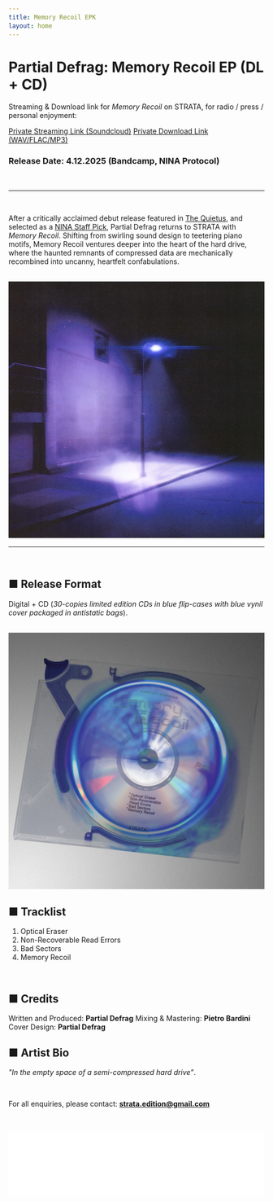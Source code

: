 ```yaml
---
title: Memory Recoil EPK
layout: home
---
```




# Partial Defrag: Memory Recoil EP (DL + CD)

Streaming & Download link for *Memory Recoil* on STRATA, for radio / press / personal enjoyment:

[Private Streaming Link (Soundcloud)](https://on.soundcloud.com/hJo3tjbgKlbsYyC57F)
[Private Download Link (WAV/FLAC/MP3)](https://drive.google.com/drive/folders/16noqMvtTAGF2rTSexMFTnEJdmYyMf9vQ?usp=sharing)
<br>
### Release Date: 4.12.2025 (Bandcamp, NINA Protocol)
<br>

---
<br>
  
After a critically acclaimed debut release featured in [The Quietus](https://thequietus.com/quietus-reviews/partial-defrag-scandisk-review/), and selected as a [NINA Staff Pick](https://www.ninaprotocol.com/articles/partial-defrag-scandisk), Partial Defrag returns to STRATA with *Memory Recoil*. Shifting from swirling sound design to teetering piano motifs, Memory Recoil ventures deeper into the heart of the hard drive, where the haunted remnants of compressed data are mechanically recombined into uncanny, heartfelt confabulations.

<br>
<img src="memoryRecoil_Cover.JPG" alt="Memory Recoil Cover" class="centered-image">
<br>

---
<br> 

## ■ Release Format
Digital + CD (*30-copies limited edition CDs in blue flip-cases with blue vynil cover packaged in antistatic bags*).
<br>

<br>
<img src="Cd_Memory Recoil.jpg" alt="Memory Recoil CD" class="centered-image">
<br>


## ■ Tracklist
1. Optical Eraser
2. Non-Recoverable Read Errors
3. Bad Sectors
4. Memory Recoil

<br>
  
## ■ Credits
Written and Produced: **Partial Defrag**
Mixing & Mastering: **Pietro Bardini**
Cover Design: **Partial Defrag**
<br>
  
## ■ Artist Bio
*"In the empty space of a semi-compressed hard drive"*.

<br>

For all enquiries, please contact: **strata.edition@gmail.com**

<br>
<br>


<img src="logo.png" alt="Strata Logo" class="centered-logo">

